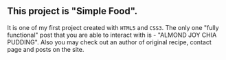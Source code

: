 ## This project is "Simple Food".

It is one of my first project created with <code>HTML5</code> and <code>CSS3</code>.
The only one "fully functional" post that you are able to interact with is - "ALMOND JOY CHIA PUDDING". Also you may check out an author of original recipe, contact page and posts on the site.
